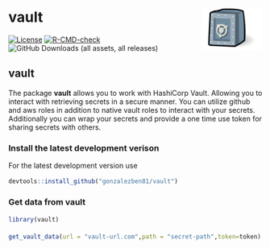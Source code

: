 # vault <a href="https://gonzalezben81.github.io/vault/"><img src="man/figures/logo.png" align="right" height="82" alt="vault website" /></a>
<!-- badges: start -->

[![License](https://img.shields.io/badge/License-GPL--3-blue.svg)](https://www.gnu.org/licenses/gpl-3.0)
[![R-CMD-check](https://github.com/gonzalezben81/vault/actions/workflows/R-CMD-check.yaml/badge.svg)](https://github.com/gonzalezben81/vault/actions/workflows/R-CMD-check.yaml)
![GitHub Downloads (all assets, all releases)](https://img.shields.io/github/downloads/gonzalezben81/vault/total)
<!-- badges: end -->

## vault

The package **vault** allows you to work with HashiCorp Vault. Allowing you to interact with retrieving secrets in a secure manner. You can utilize github and aws roles in addition to native vault roles to interact with your secrets. Additionally you can wrap your secrets and provide a one time use token for sharing secrets with others.


### Install the latest development verison

For the latest development version use
```R
devtools::install_github("gonzalezben81/vault")
```


### Get data from vault

```r
library(vault)

get_vault_data(url = "vault-url.com",path = "secret-path",token=token)

```